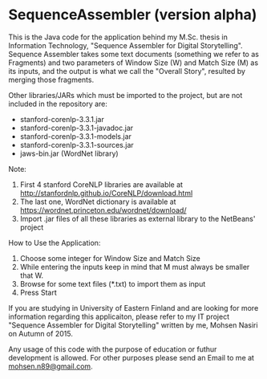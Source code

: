 # SequenceAssembler (version alpha)

This is the Java code for the application behind my M.Sc. thesis in Information Technology, "Sequence Assembler for Digital Storytelling".
Sequence Assembler takes some text documents (something we refer to as Fragments) and two parameters of Window Size (W) and Match Size (M) as its inputs, and the output is what we call the "Overall Story", resulted by merging those fragments.

Other libraries/JARs which must be imported to the project, but are not included in the repository are:

* stanford-corenlp-3.3.1.jar
* stanford-corenlp-3.3.1-javadoc.jar
* stanford-corenlp-3.3.1-models.jar
* stanford-corenlp-3.3.1-sources.jar
* jaws-bin.jar (WordNet library)

Note:

1) First 4 stanford CoreNLP libraries are available at http://stanfordnlp.github.io/CoreNLP/download.html
2) The last one, WordNet dictionary is available at https://wordnet.princeton.edu/wordnet/download/
3) Import .jar files of all these libraries as external library to the NetBeans' project


How to Use the Application:

1) Choose some integer for Window Size and Match Size
2) While entering the inputs keep in mind that M must always be smaller that W.
3) Browse for some text files (*.txt) to import them as input
4) Press Start


If you are studying in University of Eastern Finland and are looking for more information regarding this applicaiton,
please refer to my IT project "Sequence Assembler for Digital Storytelling" written by me, Mohsen Nasiri on Autumn of 2015.

Any usage of this code with the purpose of education or futhur development is allowed. For other purposes please send an Email to me at mohsen.n89@gmail.com.
